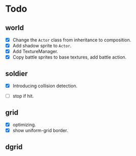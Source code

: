 # Todo

## world
- [x] Change the `Actor` class from inheritance to composition.
- [x] Add shadow sprite to `Actor`.
- [x] Add TextureManager.
- [x] Copy battle sprites to base textures, add battle action.

## soldier
- [x] Introducing collision detection.
- [ ] stop if hit.


## grid
- [x] optimizing.
- [x] show uniform-grid border.

## dgrid
